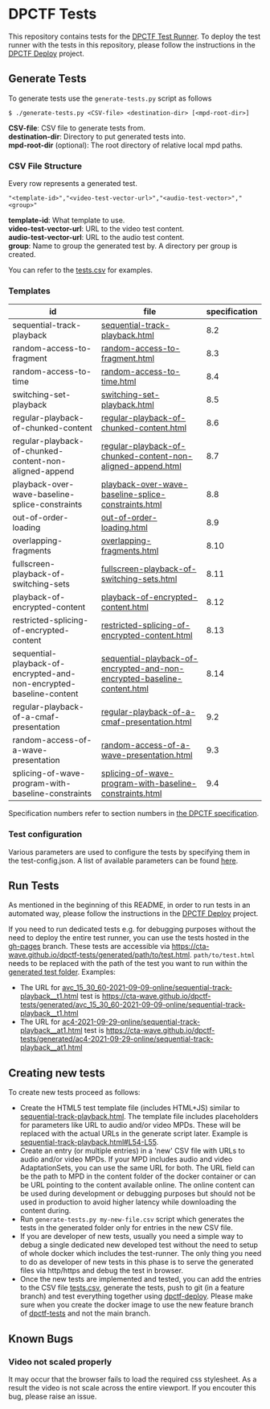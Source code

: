 # DPCTF Tests

This repository contains tests for the [DPCTF Test
Runner](https://github.com/cta-wave/dpctf-test-runner).
To deploy the test runner with the tests in this repository, please follow the instructions in the [DPCTF Deploy](https://github.com/cta-wave/dpctf-test-runner) project.

## Generate Tests

To generate tests use the `generate-tests.py` script as follows

```
$ ./generate-tests.py <CSV-file> <destination-dir> [<mpd-root-dir>]
```

**CSV-file**: CSV file to generate tests from.  
**destination-dir**: Directory to put generated tests into.  
**mpd-root-dir** (optional): The root directory of relative local mpd paths.

### CSV File Structure

Every row represents a generated test.

```csv
"<template-id>","<video-test-vector-url>","<audio-test-vector>","<group>"
```

**template-id**: What template to use.  
**video-test-vector-url**: URL to the video test content.  
**audio-test-vector-url**: URL to the audio test content.  
**group**: Name to group the generated test by. A directory per group is created.

You can refer to the [tests.csv](./tests.csv) for examples.

### Templates

| id                                                                  | file                                                                                                                                                         | specification |
| ------------------------------------------------------------------- | ------------------------------------------------------------------------------------------------------------------------------------------------------------ | ------------- |
| sequential-track-playback                                           | [sequential-track-playback.html](./sequential-track-playback.html)                                                                                           | 8.2           |
| random-access-to-fragment                                           | [random-access-to-fragment.html](./random-access-to-fragment.html)                                                                                           | 8.3           |
| random-access-to-time                                               | [random-access-to-time.html](./random-access-to-time.html)                                                                                                   | 8.4           |
| switching-set-playback                                              | [switching-set-playback.html](./switching-set-playback.html)                                                                                                 | 8.5           |
| regular-playback-of-chunked-content                                 | [regular-playback-of-chunked-content.html](./regular-playback-of-chunked-content.html)                                                                       | 8.6           |
| regular-playback-of-chunked-content-non-aligned-append              | [regular-playback-of-chunked-content-non-aligned-append.html](./regular-playback-of-chunked-content-non-aligned-append.html)                                 | 8.7           |
| playback-over-wave-baseline-splice-constraints                      | [playback-over-wave-baseline-splice-constraints.html](./playback-over-wave-baseline-splice-constraints.html)                                                 | 8.8           |
| out-of-order-loading                                                | [out-of-order-loading.html](./out-of-order-loading.html)                                                                                                     | 8.9           |
| overlapping-fragments                                               | [overlapping-fragments.html](./overlapping-fragments.html)                                                                                                   | 8.10          |
| fullscreen-playback-of-switching-sets                               | [fullscreen-playback-of-switching-sets.html](./fullscreen-playback-of-switching-sets.html)                                                                   | 8.11          |
| playback-of-encrypted-content                                       | [playback-of-encrypted-content.html](./playback-of-encrypted-content-https.html)                                                                             | 8.12          |
| restricted-splicing-of-encrypted-content                            | [restricted-splicing-of-encrypted-content.html](./restricted-splicing-of-encrypted-content-https.html)                                                       | 8.13          |
| sequential-playback-of-encrypted-and-non-encrypted-baseline-content | [sequential-playback-of-encrypted-and-non-encrypted-baseline-content.html](./sequential-playback-of-encrypted-and-non-encrypted-baseline-content-https.html) | 8.14          |
| regular-playback-of-a-cmaf-presentation                             | [regular-playback-of-a-cmaf-presentation.html](./regular-playback-of-a-cmaf-presentation.html)                                                               | 9.2           |
| random-access-of-a-wave-presentation                                | [random-access-of-a-wave-presentation.html](./random-access-of-a-wave-presentation.html)                                                                     | 9.3           |
| splicing-of-wave-program-with-baseline-constraints                  | [splicing-of-wave-program-with-baseline-constraints.html](./splicing-of-wave-program-with-baseline-constraints.html)                                         | 9.4           |

Specification numbers refer to section numbers in [the DPCTF specification](https://cdn.cta.tech/cta/media/media/resources/standards/pdfs/cta-5003-final.pdf).

### Test configuration

Various parameters are used to configure the tests by specifying them in the test-config.json. A list of available parameters can be found [here](./TEST_CONFIG.md).

## Run Tests

As mentioned in the beginning of this README, in order to run tests in an automated way, please follow the instructions in the [DPCTF Deploy](https://github.com/cta-wave/dpctf-test-runner) project.

If you need to run dedicated tests e.g. for debugging purposes without the need to deploy the entire test runner, you can use the tests hosted in the [gh-pages](https://github.com/cta-wave/dpctf-tests/tree/github-pages) branch. These tests are accessible via https://cta-wave.github.io/dpctf-tests/generated/path/to/test.html. `path/to/test.html` needs to be replaced with the path of the test you want to run within the [generated test folder](https://github.com/cta-wave/dpctf-tests/tree/github-pages/generated). Examples:

- The URL for [avc_15_30_60-2021-09-09-online/sequential-track-playback\_\_t1.html](https://github.com/cta-wave/dpctf-tests/blob/github-pages/generated/avc_15_30_60-2021-09-09-online/sequential-track-playback__t1.html) test is https://cta-wave.github.io/dpctf-tests/generated/avc_15_30_60-2021-09-09-online/sequential-track-playback__t1.html
- The URL for [ac4-2021-09-29-online/sequential-track-playback\_\_at1.html](https://github.com/cta-wave/dpctf-tests/blob/github-pages/generated/ac4-2021-09-29-online/sequential-track-playback__at1.html) test is https://cta-wave.github.io/dpctf-tests/generated/ac4-2021-09-29-online/sequential-track-playback__at1.html

## Creating new tests

To create new tests proceed as follows:

- Create the HTML5 test template file (includes HTML+JS) similar to [sequential-track-playback.html](https://github.com/cta-wave/dpctf-tests/blob/master/sequential-track-playback.html). The template file includes placeholders for parameters like URL to audio and/or video MPDs. These will be replaced with the actual URLs in the generate script later. Example is [sequential-track-playback.html#L54-L55](https://github.com/cta-wave/dpctf-tests/blob/master/sequential-track-playback.html#L54-L55).
- Create an entry (or multiple entries) in a 'new' CSV file with URLs to audio and/or video MPDs. If your MPD includes audio and video AdaptationSets, you can use the same URL for both. The URL field can be the path to MPD in the content folder of the docker container or can be URL pointing to the content available online. The online content can be used during development or debugging purposes but should not be used in production to avoid higher latency while downloading the content during.
- Run `generate-tests.py my-new-file.csv` script which generates the tests in the generated folder only for entries in the new CSV file.
- If you are developer of new tests, usually you need a simple way to debug a single dedicated new developed test without the need to setup of whole docker which includes the test-runner. The only thing you need to do as developer of new tests in this phase is to serve the generated files via http/https and debug the test in browser.
- Once the new tests are implemented and tested, you can add the entries to the CSV file [tests.csv](https://github.com/cta-wave/dpctf-tests/blob/master/tests.csv), generate the tests, push to git (in a feature branch) and test everything together using [dpctf-deploy](https://github.com/cta-wave/dpctf-deploy). Please make sure when you create the docker image to use the new feature branch of [dpctf-tests](https://github.com/cta-wave/dpctf-tests) and not the main branch.

## Known Bugs

### Video not scaled properly

It may occur that the browser fails to load the required css stylesheet. As a result the video is not scale across the entire viewport. If you encouter this bug, please raise an issue.
